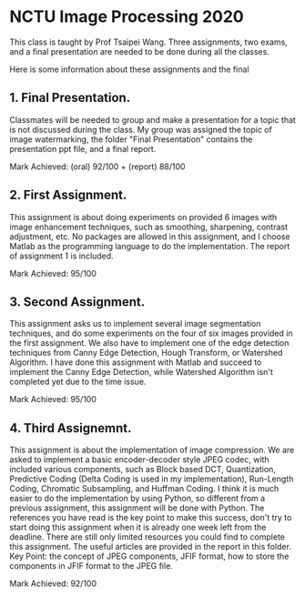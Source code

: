 # NCTU Image Processing 2020
This class is taught by Prof Tsaipei Wang.
Three assignments, two exams, and a final presentation are needed to be done during all the classes.

Here is some information about these assignments and the final 
## 1. Final Presentation.
Classmates will be needed to group and make a presentation for a topic that is not discussed during the class.
My group was assigned the topic of image watermarking, the folder "Final Presentation" contains the presentation ppt file, and a final report.

Mark Achieved: (oral) 92/100 + (report) 88/100

## 2. First Assignment.
This assignment is about doing experiments on provided 6 images with image enhancement techniques, such as smoothing, sharpening, contrast adjustment, etc.
No packages are allowed in this assignment, and I choose Matlab as the programming language to do the implementation.
The report of assignment 1 is included.

Mark Achieved: 95/100

## 3. Second Assignment.
This assignment asks us to implement several image segmentation techniques, and do some experiments on the four of six images provided in the first assignment.
We also have to implement one of the edge detection techniques from Canny Edge Detection, Hough Transform, or Watershed Algorithm.
I have done this assignment with Matlab and succeed to implement the Canny Edge Detection, while Watershed Algorithm isn't completed yet due to the time issue.

Mark Achieved: 95/100

## 4. Third Assignemnt.
This assignment is about the implementation of image compression. We are asked to implement a basic encoder-decoder style JPEG codec, with included various components, such as Block based DCT, Quantization, Predictive Coding (Delta Coding is used in my implementation), Run-Length Coding, Chromatic Subsampling, and Huffman Coding.
I think it is much easier to do the implementation by using Python, so different from a previous assignment, this assignment will be done with Python.
The references you have read is the key point to make this success, don't try to start doing this assignment when it is already one week left from the deadline. There are still only limited resources you could find to complete this assignment.
The useful articles are provided in the report in this folder. Key Point: the concept of JPEG components, JFIF format, how to store the components in JFIF format to the JPEG file.

Mark Achieved: 92/100

